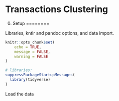 Transactions Clustering
================

0) Setup
========

Libraries, kntir and pandoc options, and data import.

``` r
knitr::opts_chunk$set(
    echo = TRUE,
    message = FALSE,
    warning = FALSE
)

# libraries:
suppressPackageStartupMessages(
  library(tidyverse)
)
```

Load the data
